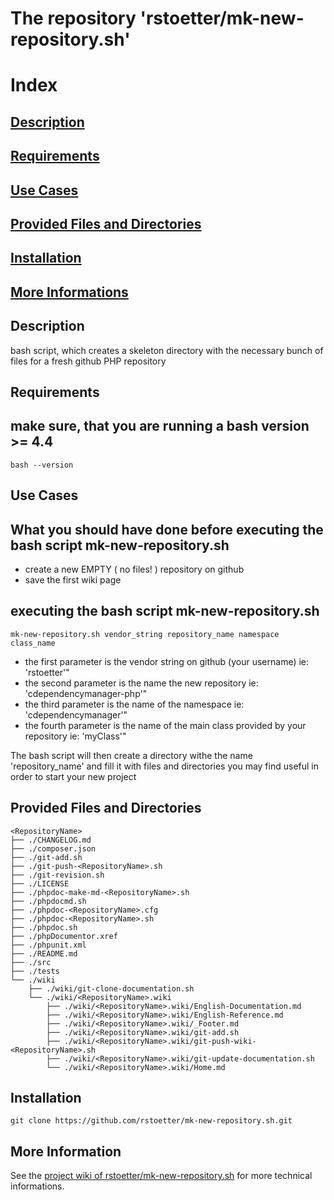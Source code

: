 
# The repository 'rstoetter/mk-new-repository.sh'

# Index

## [Description](#index_description)
## [Requirements](#index_requirements)
## [Use Cases](#index_use_cases)
## [Provided Files and Directories](#index_files)
## [Installation](#index_installation)
## [More Informations](#index_informations)

<a name="index_description"></a><h2>Description</h2>

bash script, which creates a skeleton directory with the necessary bunch of files for a fresh github PHP repository

<a name="index_requirements"></a><h2>Requirements</h2>

## make sure, that you are running a bash version >= 4.4 

    bash --version


<a name="index_use_cases"></a><h2>Use Cases</h2>

## What you should have done before executing the bash script mk-new-repository.sh

- create a new EMPTY ( no files! ) repository on github 
- save the first wiki page 

## executing the bash script mk-new-repository.sh

    mk-new-repository.sh vendor_string repository_name namespace class_name

- the first parameter is the vendor string on github (your username) ie: 'rstoetter'"
- the second parameter is the name the new repository ie: 'cdependencymanager-php'"
- the third parameter is the name of the namespace ie: 'cdependencymanager'"
- the fourth parameter is the name of the main class provided by your repository ie: 'myClass'"

The bash script will then create a directory withe the name 'repository_name' and fill it with files and directories you may find useful in order to start your new project

<a name="index_files"></a><h2>Provided Files and Directories</h2>

    <RepositoryName>
    ├── ./CHANGELOG.md
    ├── ./composer.json
    ├── ./git-add.sh
    ├── ./git-push-<RepositoryName>.sh
    ├── ./git-revision.sh
    ├── ./LICENSE
    ├── ./phpdoc-make-md-<RepositoryName>.sh
    ├── ./phpdocmd.sh
    ├── ./phpdoc-<RepositoryName>.cfg
    ├── ./phpdoc-<RepositoryName>.sh
    ├── ./phpdoc.sh
    ├── ./phpDocumentor.xref
    ├── ./phpunit.xml
    ├── ./README.md
    ├── ./src
    ├── ./tests
    └── ./wiki
        ├── ./wiki/git-clone-documentation.sh
        └── ./wiki/<RepositoryName>.wiki
            ├── ./wiki/<RepositoryName>.wiki/English-Documentation.md
            ├── ./wiki/<RepositoryName>.wiki/English-Reference.md
            ├── ./wiki/<RepositoryName>.wiki/_Footer.md
            ├── ./wiki/<RepositoryName>.wiki/git-add.sh
            ├── ./wiki/<RepositoryName>.wiki/git-push-wiki-<RepositoryName>.sh
            ├── ./wiki/<RepositoryName>.wiki/git-update-documentation.sh
            └── ./wiki/<RepositoryName>.wiki/Home.md

<a name="index_installation"></a><h2>Installation</h2>

    git clone https://github.com/rstoetter/mk-new-repository.sh.git


<a name="index_informations"></a><h2>More Information</h2>

See the [project wiki of rstoetter/mk-new-repository.sh](https://github.com/rstoetter/mk-new-repository.sh/wiki) for more technical informations.

